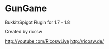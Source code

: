 GunGame
=======
Bukkit/Spigot Plugin for 1.7 - 1.8

Created by ricosw

http://youtube.com/RicoswLive
http://ricosw.de/
